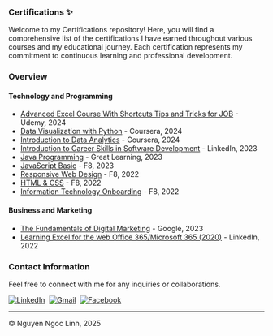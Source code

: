 ### Certifications ✨

Welcome to my Certifications repository! Here, you will find a comprehensive list of the certifications I have earned throughout various courses and my educational journey. Each certification represents my commitment to continuous learning and professional development.

### Overview

#### Technology and Programming
- [Advanced Excel Course With Shortcuts Tips and Tricks for JOB](certificates/advanced-excel-course-with-shortcuts-tips-and-tricks-for-job.pdf) - Udemy, 2024
- [Data Visualization with Python](certificates/data-visualization-with-python.pdf) - Coursera, 2024
- [Introduction to Data Analytics](certificates/introduction-to-data-analytics.pdf) - Coursera, 2024
- [Introduction to Career Skills in Software Development](certificates/introduction-to-career-skills-in-software-development.pdf) - LinkedIn, 2023
- [Java Programming](certificates/java-programming.pdf) - Great Learning, 2023
- [JavaScript Basic](certificates/javascript-basic.pdf) - F8, 2023
- [Responsive Web Design](certificates/responsive-web-design.pdf) - F8, 2022
- [HTML & CSS](certificates/html-and-css.pdf) - F8, 2022
- [Information Technology Onboarding](certificates/information-technology-onboarding.pdf) - F8, 2022

#### Business and Marketing
- [The Fundamentals of Digital Marketing](certificates/the-fundamentals-of-digital-marketing.pdf) - Google, 2023
- [Learning Excel for the web Office 365/Microsoft 365 (2020)](certificates/learning-excel-for-the-web-office-365-microsoft-365-2020.pdf) - LinkedIn, 2022

### Contact Information

Feel free to connect with me for any inquiries or collaborations.

<p>
  <a href="https://www.linkedin.com/in/linhin/"><img src="https://img.shields.io/badge/Linkedin-0A66C2?style=for-the-badge&logo=linkedin" alt="LinkedIn" /></a>&nbsp;
  <a href="mailto:ngoclinh.workcontact@gmail.com"><img src="https://img.shields.io/badge/Gmail-EA4335?style=for-the-badge&logo=gmail&logoColor=white" alt="Gmail"/></a>&nbsp;
  <a href="https://www.facebook.com/liz.profile"><img src="https://img.shields.io/badge/Facebook-0866FF?style=for-the-badge&logo=facebook" alt="Facebook"/></a>&nbsp;
</p>

---

© Nguyen Ngoc Linh, 2025
